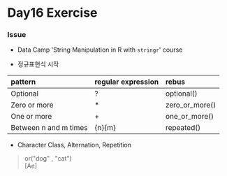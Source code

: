 # Day16 Exercise

### Issue

* Data Camp 'String Manipulation in R with `stringr`' course

* 정규표현식 시작

| pattern               | regular expression  | rebus |
|:--                    |:--                  |:--    |
| Optional              |         ?           | optional()     |
| Zero or more          |         *           | zero_or_more() |
| One or more           |         +           | one_or_more()  |
| Between n and m times |         {n}{m}      | repeated()     |

* Character Class, Alternation, Repetition
> or("dog" , "cat")  
> <regex> [Ae]

 